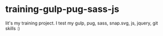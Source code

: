 # training-gulp-pug-sass-js
Iit's my training project. I test my gulp, pug, sass, snap.svg, js, jquery, git skills :)
